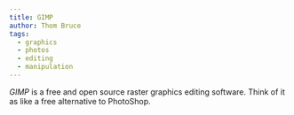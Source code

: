 ```yaml
---
title: GIMP
author: Thom Bruce
tags:
  - graphics
  - photos
  - editing
  - manipulation
---
```


_GIMP_ is a free and open source raster graphics editing software. Think of it as like a free alternative to PhotoShop.
